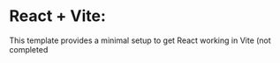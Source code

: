 # React + Vite:

This template provides a minimal setup to get React working in Vite (not completed
